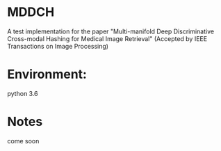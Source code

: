 # MDDCH
A test implementation for the paper "Multi-manifold Deep Discriminative Cross-modal Hashing for Medical Image Retrieval" (Accepted by IEEE Transactions on Image Processing)

# Environment: 
  python 3.6
  
# Notes
  come soon
